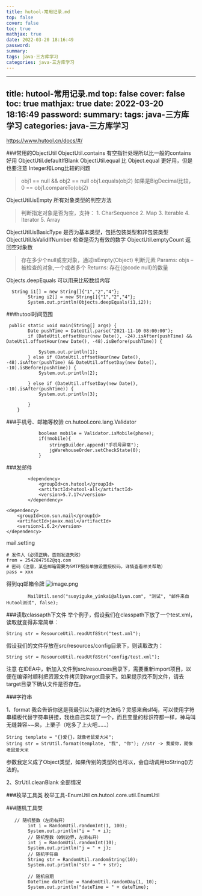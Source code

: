 ```yaml
---
title: hutool-常用记录.md
top: false
cover: false
toc: true
mathjax: true
date: 2022-03-20 18:16:49
password:
summary:
tags: java-三方库学习
categories: java-三方库学习
---
```

---
title: hutool-常用记录.md
top: false
cover: false
toc: true
mathjax: true
date: 2022-03-20 18:16:49
password:
summary:
tags: java-三方库学习
categories: java-三方库学习
---
https://www.hutool.cn/docs/#/

###常用的ObjectUtil
ObjectUtil.contains 有空指针处理所以比一般的contains 好用
ObjectUtil.defaultIfBlank
ObjectUtil.equal 比 Object.equal 更好用，但是也要注意 Integer和Long比较的问题
>obj1 == null && obj2 == null
obj1.equals(obj2)
如果是BigDecimal比较，0 == obj1.compareTo(obj2)

ObjectUtil.isEmpty 所有对象类型的判空方法
>判断指定对象是否为空，支持：
	   1. CharSequence
	   2. Map
	   3. Iterable
	   4. Iterator
	   5. Array

ObjectUtil.isBasicType 是否为基本类型，包括包装类型和非包装类型
ObjectUtil.IsValidIfNumber 检查是否为有效的数字
ObjectUtil.emptyCount 返回空对象数

>存在多少个null或空对象，通过isEmpty(Object) 判断元素
Params:
objs – 被检查的对象,一个或者多个
Returns:
存在{@code null}的数量


Objects.deepEquals 可以用来比较数组内容
~~~
  String i1[] = new String[]{"1","2","4"};
        String i2[] = new String[]{"1","2","4"};
        System.out.println(Objects.deepEquals(i1,i2));
~~~

###hutool时间范围
~~~   
 public static void main(String[] args) {
        Date pushTime = DateUtil.parse("2021-11-10 08:00:00");
        if (DateUtil.offsetHour(new Date(), -24).isAfter(pushTime) && DateUtil.offsetHour(new Date(), -48).isBefore(pushTime)) {

            System.out.println(1);
        } else if (DateUtil.offsetHour(new Date(), -48).isAfter(pushTime) && DateUtil.offsetDay(new Date(), -10).isBefore(pushTime)) {
            System.out.println(2);

        } else if (DateUtil.offsetDay(new Date(), -10).isAfter(pushTime)) {
            System.out.println(3);

        }
    }
~~~


###手机号、邮箱等校验
cn.hutool.core.lang.Validator
~~~
            boolean mobile = Validator.isMobile(phone);
            if(!mobile){
                stringBuilder.append("手机号异常");
                jgWarehouseOrder.setCheckState(0);
            }
~~~


###发邮件
~~~
		<dependency>
			<groupId>cn.hutool</groupId>
			<artifactId>hutool-all</artifactId>
			<version>5.7.17</version>
		</dependency>

<dependency>
    <groupId>com.sun.mail</groupId>
    <artifactId>javax.mail</artifactId>
    <version>1.6.2</version>
</dependency>
~~~
mail.setting
~~~
# 发件人（必须正确，否则发送失败）
from = 2542847562@qq.com
# 密码（注意，某些邮箱需要为SMTP服务单独设置授权码，详情查看相关帮助）
pass = xxx
~~~

得到qq邮箱令牌
![image.png](https://upload-images.jianshu.io/upload_images/13965490-954c7e44a7e97348.png?imageMogr2/auto-orient/strip%7CimageView2/2/w/1240)


~~~
		MailUtil.send("suoyiguke_yinkai@aliyun.com", "测试", "邮件来自Hutool测试", false);
~~~



###读取classapth下文件
举个例子，假设我们在classpath下放了一个test.xml，读取就变得非常简单：
~~~
String str = ResourceUtil.readUtf8Str("test.xml");
~~~
假设我们的文件存放在src/resources/config目录下，则读取改为：
~~~
String str = ResourceUtil.readUtf8Str("config/test.xml");
~~~
注意 在IDEA中，新加入文件到src/resources目录下，需要重新import项目，以便在编译时顺利把资源文件拷贝到target目录下。如果提示找不到文件，请去target目录下确认文件是否存在。


###字符串

1、format
我会告诉你这是我最引以为豪的方法吗？灵感来自slf4j，可以使用字符串模板代替字符串拼接，我也自己实现了一个，而且变量的标识符都一样，神马叫无缝兼容~~来，上栗子（吃多了上火吧……）

```
String template = "{}爱{}，就像老鼠爱大米";
String str = StrUtil.format(template, "我", "你"); //str -> 我爱你，就像老鼠爱大米
```

参数我定义成了Object类型，如果传别的类型的也可以，会自动调用toString()方法的。

2、StrUtil.cleanBlank 全部情况

###枚举工具类
枚举工具-EnumUtil
cn.hutool.core.util.EnumUtil


###随机工具类
~~~
   // 随机整数（左闭右开）
        int i = RandomUtil.randomInt(1, 100);
        System.out.println("i = " + i);
        // 随机整数（0到边界，左闭右开）
        int j = RandomUtil.randomInt(10);
        System.out.println("j = " + j);
        // 随机字符串
        String str = RandomUtil.randomString(10);
        System.out.println("str = " + str);

        // 随机日期
        DateTime dateTime = RandomUtil.randomDay(1, 10);
        System.out.println("dateTime = " + dateTime);
~~~
